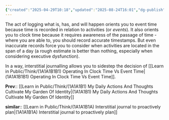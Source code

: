 ```yaml
---
{"created":"2025-04-29T10:18","updated":"2025-08-24T16:01","dg-publish":true,"dg-path":"Think/(1A1A1B1B) Interstitial Journaling Orients You To Both Event & Clock Time.md","permalink":"/think/1-a1-a1-b1-b-interstitial-journaling-orients-you-to-both-event-and-clock-time/","dgPassFrontmatter":true,"noteIcon":"1"}
---
```


The act of logging what is, has, and will happen orients you to event time because time is recorded in relation to activities (or _events_). It also orients you to clock time because it requires awareness of the passage of time - where you are able to, you should record accurate timestamps. But even inaccurate records force you to consider when activities are located in the span of a day (a rough estimate is better than nothing, especially when considering executive dysfunction). 

In a way, interstitial journalling allows you to sidestep the decision of [[Learn in Public/Think/(1A1A1B1B1) Operating In Clock Time Vs Event Time\|(1A1A1B1B1) Operating In Clock Time Vs Event Time]]. 

**Prev**:: [[Learn in Public/Think/(1A1A1B1) My Daily Actions And Thoughts Cultivate My Garden Of Identity\|(1A1A1B1) My Daily Actions And Thoughts Cultivate My Garden Of Identity]]

**similar**:: [[Learn in Public/Think/(1A1A1B1A) Interstitial journal to proactively plan\|(1A1A1B1A) Interstitial journal to proactively plan]]